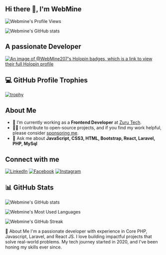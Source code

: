 ## Hi there 👋, I'm WebMine

![Webmine's Profile Views](https://komarev.com/ghpvc/?username=WebMine207&label=Profile%20views&color=0e75b6&style=flat)

![Webmine's GitHub stats](https://www.wingstechsolutions.com/wp-content/uploads/2022/03/full-stack-development.gif)

## A passionate Developer

[![An image of @WebMine207's Holopin badges, which is a link to view their full Holopin profile](https://holopin.me/sknepali)](https://holopin.io/@sknepali)

## 💻 GitHub Profile Trophies

[![trophy](https://github-profile-trophy.vercel.app/?username=WebMine207&theme=onedark)](https://github.com/ryo-ma/github-profile-trophy)

## About Me

- 💼 I’m currently working as a **Frontend Developer** at [Zuru Tech](https://zuru.tech).
- 👨‍💻 I contribute to open-source projects, and if you find my work helpful, please consider [sponsoring me](https://github.com/sponsors/WebMine207).
- 💬 Ask me about **JavaScript, CSS3, HTML, Bootstrap, React, Laravel, PHP, MySql**

## Connect with me

[![LinkedIn](https://img.shields.io/badge/dev.to-0A0A0A.svg?style=for-the-badge&logo=devdotto&logoColor=white)](https://www.linkedin.com/in/mayank207/) [![Facebook](https://img.shields.io/badge/Facebook-1877F2.svg?style=for-the-badge&logo=Facebook&logoColor=white)](https://www.facebook.com/mayank) [![Instagram](https://img.shields.io/badge/Instagram-E4405F.svg?style=for-the-badge&logo=Instagram&logoColor=white)](https://www.instagram.com/mayank.prajapati.__)
## 📊 GitHub Stats

![Webmine's GitHub stats](https://github-readme-stats.vercel.app/api?username=WebMine207&theme=tokyonight&show_icons=true)

![Webmine's Most Used Languages](https://github-readme-stats.vercel.app/api/top-langs?username=WebMine207&theme=tokyonight)

![Webmine's GitHub Streak](https://github-readme-streak-stats.herokuapp.com/?user=WebMine207&theme=tokyonight)

🚀 About Me
I'm a passionate developer with experience in Core PHP, Javascript, Laravel, and React JS. I love building impactful projects that solve real-world problems. My tech journey started in 2020, and I've been honing my skills ever since.
